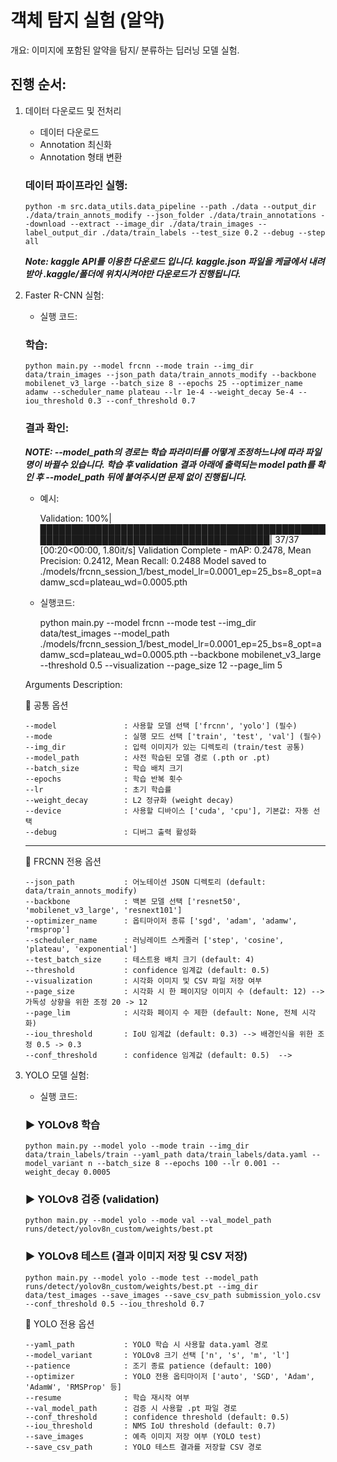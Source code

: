 # 객체 탐지 실험 (알약)
 개요: 이미지에 포함된 알약을 탐지/ 분류하는 딥러닝 모델 실험.

 ## 진행 순서:

 1. 데이터 다운로드 및 전처리
    - 데이터 다운로드
    - Annotation 최신화
    - Annotation 형태 변환

    ### 데이터 파이프라인 실행:

        python -m src.data_utils.data_pipeline --path ./data --output_dir ./data/train_annots_modify --json_folder ./data/train_annotations --download --extract --image_dir ./data/train_images --label_output_dir ./data/train_labels --test_size 0.2 --debug --step all

    ***Note: kaggle API를 이용한 다운로드 입니다. kaggle.json 파일을 케글에서 내려받아 .kaggle/폴더에 위치시켜야만 다운로드가 진행됩니다.***

 2. Faster R-CNN 실험:
    - 실행 코드:

    ### 학습:

        python main.py --model frcnn --mode train --img_dir data/train_images --json_path data/train_annots_modify --backbone mobilenet_v3_large --batch_size 8 --epochs 25 --optimizer_name adamw --scheduler_name plateau --lr 1e-4 --weight_decay 5e-4 --iou_threshold 0.3 --conf_threshold 0.7

    ### 결과 확인:

    ***NOTE: --model_path의 경로는 학습 파라미터를 어떻게 조정하느냐에 따라 파일명이 바뀔수 있습니다. 학습 후 validation 결과 아래에 출력되는 model path를 확인 후 --model_path 뒤에 붙여주시면 문제 없이 진행됩니다.***
    
    - 예시:

        Validation: 100%|███████████████████████████████████████████████████████████████████████████████████| 37/37 [00:20<00:00,  1.80it/s]
        Validation Complete - mAP: 0.2478, Mean Precision: 0.2412, Mean Recall: 0.2488
        Model saved to ./models/frcnn_session_1/best_model_lr=0.0001_ep=25_bs=8_opt=adamw_scd=plateau_wd=0.0005.pth
    
    - 실행코드:
    
        python main.py --model frcnn --mode test --img_dir data/test_images --model_path ./models/frcnn_session_1/best_model_lr=0.0001_ep=25_bs=8_opt=adamw_scd=plateau_wd=0.0005.pth --backbone mobilenet_v3_large --threshold 0.5 --visualization --page_size 12 --page_lim 5

    Arguments Description:

    🔸 공통 옵션

        --model               : 사용할 모델 선택 ['frcnn', 'yolo'] (필수)
        --mode                : 실행 모드 선택 ['train', 'test', 'val'] (필수)
        --img_dir             : 입력 이미지가 있는 디렉토리 (train/test 공통)
        --model_path          : 사전 학습된 모델 경로 (.pth or .pt)
        --batch_size          : 학습 배치 크기
        --epochs              : 학습 반복 횟수
        --lr                  : 초기 학습률
        --weight_decay        : L2 정규화 (weight decay)
        --device              : 사용할 디바이스 ['cuda', 'cpu'], 기본값: 자동 선택
        --debug               : 디버그 출력 활성화

    ------------------------------------------------------------------------------------
    
    🔸 FRCNN 전용 옵션
    
        --json_path           : 어노테이션 JSON 디렉토리 (default: data/train_annots_modify)
        --backbone            : 백본 모델 선택 ['resnet50', 'mobilenet_v3_large', 'resnext101']   
        --optimizer_name      : 옵티마이저 종류 ['sgd', 'adam', 'adamw', 'rmsprop']
        --scheduler_name      : 러닝레이트 스케줄러 ['step', 'cosine', 'plateau', 'exponential']    
        --test_batch_size     : 테스트용 배치 크기 (default: 4)    
        --threshold           : confidence 임계값 (default: 0.5)    
        --visualization       : 시각화 이미지 및 CSV 파일 저장 여부   
        --page_size           : 시각화 시 한 페이지당 이미지 수 (default: 12) --> 가독성 상향을 위한 조정 20 -> 12
        --page_lim            : 시각화 페이지 수 제한 (default: None, 전체 시각화)
        --iou_threshold       : IoU 임계값 (default: 0.3) --> 배경인식을 위한 조정 0.5 -> 0.3   
        --conf_threshold      : confidence 임계값 (default: 0.5)  -->

 4. YOLO 모델 실험:
    - 실행 코드:
    ### ▶ YOLOv8 학습
        python main.py --model yolo --mode train --img_dir data/train_labels/train --yaml_path data/train_labels/data.yaml --model_variant n --batch_size 8 --epochs 100 --lr 0.001 --weight_decay 0.0005

    ### ▶ YOLOv8 검증 (validation)
        python main.py --model yolo --mode val --val_model_path runs/detect/yolov8n_custom/weights/best.pt

    ### ▶ YOLOv8 테스트 (결과 이미지 저장 및 CSV 저장)
        python main.py --model yolo --mode test --model_path runs/detect/yolov8n_custom/weights/best.pt --img_dir data/test_images --save_images --save_csv_path submission_yolo.csv --conf_threshold 0.5 --iou_threshold 0.7

    🔸 YOLO 전용 옵션

        --yaml_path           : YOLO 학습 시 사용할 data.yaml 경로    
        --model_variant       : YOLOv8 크기 선택 ['n', 's', 'm', 'l']    
        --patience            : 조기 종료 patience (default: 100)    
        --optimizer           : YOLO 전용 옵티마이저 ['auto', 'SGD', 'Adam', 'AdamW', 'RMSProp' 등]
        --resume              : 학습 재시작 여부    
        --val_model_path      : 검증 시 사용할 .pt 파일 경로    
        --conf_threshold      : confidence threshold (default: 0.5)    
        --iou_threshold       : NMS IoU threshold (default: 0.7)    
        --save_images         : 예측 이미지 저장 여부 (YOLO test)    
        --save_csv_path       : YOLO 테스트 결과를 저장할 CSV 경로
